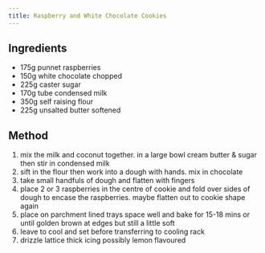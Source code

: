 ```yaml
---
title: Raspberry and White Chocolate Cookies
---
```


## Ingredients

-   175g punnet raspberries
-   150g white chocolate chopped
-   225g caster sugar
-   170g tube condensed milk
-   350g self raising flour
-   225g unsalted butter softened

## Method

1.  mix the milk and coconut together. in a large bowl cream butter & sugar then stir in condensed milk
2.  sift in the flour then work into a dough with hands. mix in chocolate
3.  take small handfuls of dough and flatten with fingers
4.  place 2 or 3 raspberries in the centre of cookie and fold over sides of dough to encase the raspberries. maybe flatten out to cookie shape again
5.  place on parchment lined trays space well and bake for 15-18 mins or until golden brown at edges but still a little soft
6.  leave to cool and set before transferring to cooling rack
7.  drizzle lattice thick icing possibly lemon flavoured
